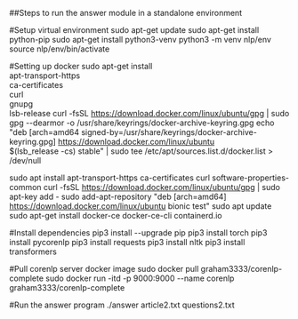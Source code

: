 ##Steps to run the answer module in a standalone environment

#Setup virtual environment
sudo apt-get update
sudo apt-get install python-pip
sudo apt-get install python3-venv
python3 -m venv nlp/env
source nlp/env/bin/activate

#Setting up docker
sudo apt-get install \
    apt-transport-https \
    ca-certificates \
    curl \
    gnupg \
    lsb-release
curl -fsSL https://download.docker.com/linux/ubuntu/gpg | sudo gpg --dearmor -o /usr/share/keyrings/docker-archive-keyring.gpg
echo \
  "deb [arch=amd64 signed-by=/usr/share/keyrings/docker-archive-keyring.gpg] https://download.docker.com/linux/ubuntu \
  $(lsb_release -cs) stable" | sudo tee /etc/apt/sources.list.d/docker.list > /dev/null

 
sudo apt install apt-transport-https ca-certificates curl software-properties-common
curl -fsSL https://download.docker.com/linux/ubuntu/gpg | sudo apt-key add -
sudo add-apt-repository "deb [arch=amd64] https://download.docker.com/linux/ubuntu bionic test"
sudo apt update
 sudo apt-get install docker-ce docker-ce-cli containerd.io

#Install dependencies
pip3 install --upgrade pip
pip3 install torch
pip3 install pycorenlp 
pip3 install requests
pip3 install nltk
pip3 install transformers

#Pull corenlp server docker image
sudo docker pull graham3333/corenlp-complete
sudo docker run -itd -p 9000:9000 --name corenlp graham3333/corenlp-complete

#Run the answer program
./answer article2.txt questions2.txt